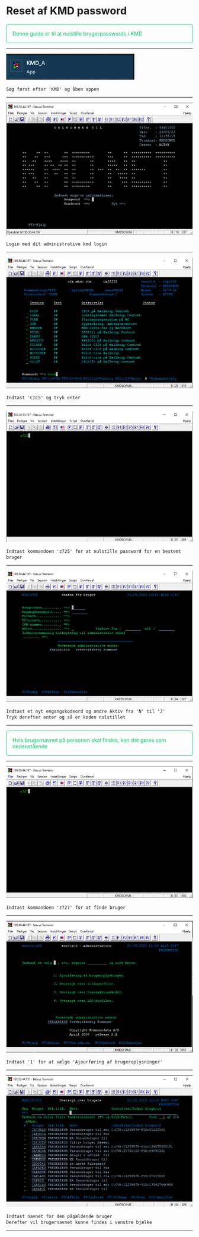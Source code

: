 # Reset af KMD password

<p style="color: #00CC66; border: 1px solid rgba(0, 204, 102, 1); border-radius:5px; padding: 1rem;">Denne guide er til at nulstille brugerpasswords i KMD</p>

---
![](kmd1.png)
```
Søg først efter 'KMD' og åben appen
```
---
![](kmd2.png)
```
Login med dit administrative kmd login
```
---
![](kmd3.png)
```
Indtast 'CICS' og tryk enter
```
---
![](kmd4.png)
```
Indtast kommandoen 'z725' for at nulstille password for en bestemt bruger
```
---
![](kmd5.png)
```
Indtast et nyt engangskodeord og ændre Aktiv fra 'N' til 'J'
Tryk derefter enter og så er koden nulstillet
```
---

<p style="color: #00CC66; border: 1px solid rgba(0, 204, 102, 1); border-radius:5px; padding: 1rem;">Hvis brugernavnet på personen skal findes, kan det gøres som nedenstående</p>

---
![](kmd6.png)
```
Indtast kommandoen 'z727' for at finde bruger
```
---
![](kmd7.png)
```
Indtast '1' for at vælge 'Ajourføring af brugeroplysninger'
```
---
![](kmd8.png)
```
Indtast navnet for den pågældende bruger
Derefter vil brugernavnet kunne findes i venstre bjælke
```
---